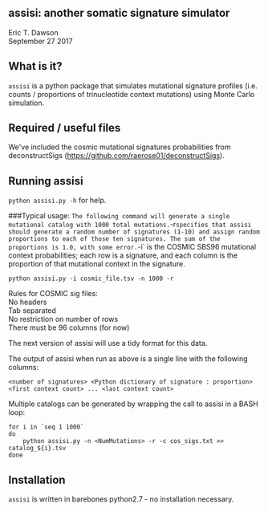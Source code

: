 assisi: another somatic signature simulator
-------------------------------------------
Eric T. Dawson  
September 27 2017


## What is it?
`assisi` is a python package that simulates mutational signature profiles (i.e. counts / proportions of trinucleotide context mutations) using Monte Carlo simulation.

## Required / useful files
We've included the cosmic mutational signatures probabilities from deconstructSigs (https://github.com/raerose01/deconstructSigs).

## Running assisi
`python assisi.py -h` for help.  

###Typical usage: `
The following command will generate a single mutational catalog with 1000 total mutations.
`-r` specifies that assisi should generate a random number of signatures (1-10) and assign
random proportions to each of those ten signatures. The sum of the proportions is 1.0, with some error.
`-i` is the COSMIC SBS96 mutational context probabilities; each row is a signature, and each column
is the proportion of that mutational context in the signature.

```
python assisi.py -i cosmic_file.tsv -n 1000 -r
```

Rules for COSMIC sig files:  
    No headers  
    Tab separated  
    No restriction on number of rows  
    There must be 96 columns (for now)  


The next version of assisi will use a tidy format for this data.

The output of assisi when run as above is a single line with the following columns:  
```
<number of signatures> <Python dictionary of signature : proportion> <first context count> ... <last context count>
```

Multiple catalogs can be generated by wrapping the call to assisi in a BASH loop:
```
for i in `seq 1 1000`
do
    python assisi.py -n <NumMutations> -r -c cos_sigs.txt >> catalog_${i}.tsv
done
```

## Installation
`assisi` is written in barebones python2.7 - no installation necessary.

